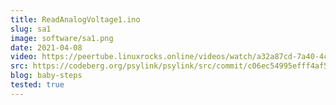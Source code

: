```yaml
---
title: ReadAnalogVoltage1.ino
slug: sa1
image: software/sa1.png
date: 2021-04-08
video: https://peertube.linuxrocks.online/videos/watch/a32a87cd-7a40-4cc2-8984-b44be52a8e2c
src: https://codeberg.org/psylink/psylink/src/commit/c06ec54995efff4af5d523d30151ce8a60cb4715/experimental/1_initial_test/ReadAnalogVoltage1.ino
blog: baby-steps
tested: true
---
```

